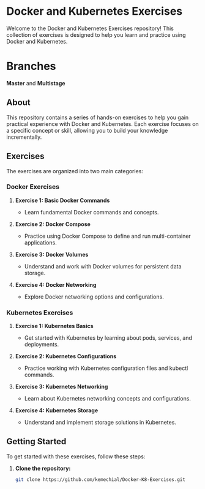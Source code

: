 # Docker and Kubernetes Exercises

Welcome to the Docker and Kubernetes Exercises repository! This collection of exercises is designed to help you learn and practice using Docker and Kubernetes.

# Branches

**Master** and **Multistage**

## About

This repository contains a series of hands-on exercises to help you gain practical experience with Docker and Kubernetes. Each exercise focuses on a specific concept or skill, allowing you to build your knowledge incrementally.

## Exercises

The exercises are organized into two main categories:

### Docker Exercises

1. **Exercise 1: Basic Docker Commands**
   - Learn fundamental Docker commands and concepts.

2. **Exercise 2: Docker Compose**
   - Practice using Docker Compose to define and run multi-container applications.

3. **Exercise 3: Docker Volumes**
   - Understand and work with Docker volumes for persistent data storage.

4. **Exercise 4: Docker Networking**
   - Explore Docker networking options and configurations.

### Kubernetes Exercises

1. **Exercise 1: Kubernetes Basics**
   - Get started with Kubernetes by learning about pods, services, and deployments.

2. **Exercise 2: Kubernetes Configurations**
   - Practice working with Kubernetes configuration files and kubectl commands.

3. **Exercise 3: Kubernetes Networking**
   - Learn about Kubernetes networking concepts and configurations.

4. **Exercise 4: Kubernetes Storage**
   - Understand and implement storage solutions in Kubernetes.

## Getting Started

To get started with these exercises, follow these steps:

1. **Clone the repository:**
   ```bash
   git clone https://github.com/kemechial/Docker-K8-Exercises.git
